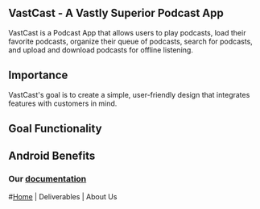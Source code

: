 ## VastCast - A Vastly Superior Podcast App

VastCast is a Podcast App that allows users to play podcasts, load their favorite podcasts, organize their queue of podcasts, search for podcasts, and upload and download podcasts for offline listening.

## Importance

VastCast's goal is to create a simple, user-friendly design that integrates features with customers in mind.

## Goal Functionality



## Android Benefits


### Our [documentation](https://goo.gl/qK2xLA)

#[Home](https://mlpearson4.github.io/VastCast/) | Deliverables | About Us
